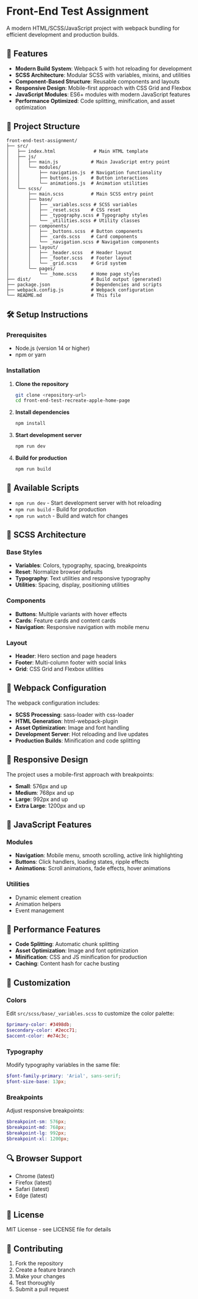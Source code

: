 # Front-End Test Assignment

A modern HTML/SCSS/JavaScript project with webpack bundling for efficient development and production builds.

## 🚀 Features

- **Modern Build System**: Webpack 5 with hot reloading for development
- **SCSS Architecture**: Modular SCSS with variables, mixins, and utilities
- **Component-Based Structure**: Reusable components and layouts
- **Responsive Design**: Mobile-first approach with CSS Grid and Flexbox
- **JavaScript Modules**: ES6+ modules with modern JavaScript features
- **Performance Optimized**: Code splitting, minification, and asset optimization

## 📁 Project Structure

```
front-end-test-assignment/
├── src/
│   ├── index.html              # Main HTML template
│   ├── js/
│   │   ├── main.js            # Main JavaScript entry point
│   │   └── modules/
│   │       ├── navigation.js  # Navigation functionality
│   │       ├── buttons.js     # Button interactions
│   │       └── animations.js  # Animation utilities
│   └── scss/
│       ├── main.scss          # Main SCSS entry point
│       ├── base/
│       │   ├── _variables.scss # SCSS variables
│       │   ├── _reset.scss    # CSS reset
│       │   ├── _typography.scss # Typography styles
│       │   └── _utilities.scss # Utility classes
│       ├── components/
│       │   ├── _buttons.scss  # Button components
│       │   ├── _cards.scss    # Card components
│       │   └── _navigation.scss # Navigation components
│       ├── layout/
│       │   ├── _header.scss   # Header layout
│       │   ├── _footer.scss   # Footer layout
│       │   └── _grid.scss     # Grid system
│       └── pages/
│           └── _home.scss     # Home page styles
├── dist/                      # Build output (generated)
├── package.json               # Dependencies and scripts
├── webpack.config.js          # Webpack configuration
└── README.md                  # This file
```

## 🛠️ Setup Instructions

### Prerequisites

- Node.js (version 14 or higher)
- npm or yarn

### Installation

1. **Clone the repository**
   ```bash
   git clone <repository-url>
   cd front-end-test-recreate-apple-home-page
   ```

2. **Install dependencies**
   ```bash
   npm install
   ```

3. **Start development server**
   ```bash
   npm run dev
   ```

4. **Build for production**
   ```bash
   npm run build
   ```

## 📜 Available Scripts

- `npm run dev` - Start development server with hot reloading
- `npm run build` - Build for production
- `npm run watch` - Build and watch for changes

## 🎨 SCSS Architecture

### Base Styles
- **Variables**: Colors, typography, spacing, breakpoints
- **Reset**: Normalize browser defaults
- **Typography**: Text utilities and responsive typography
- **Utilities**: Spacing, display, positioning utilities

### Components
- **Buttons**: Multiple variants with hover effects
- **Cards**: Feature cards and content cards
- **Navigation**: Responsive navigation with mobile menu

### Layout
- **Header**: Hero section and page headers
- **Footer**: Multi-column footer with social links
- **Grid**: CSS Grid and Flexbox utilities

## 🔧 Webpack Configuration

The webpack configuration includes:

- **SCSS Processing**: sass-loader with css-loader
- **HTML Generation**: html-webpack-plugin
- **Asset Optimization**: Image and font handling
- **Development Server**: Hot reloading and live updates
- **Production Builds**: Minification and code splitting

## 📱 Responsive Design

The project uses a mobile-first approach with breakpoints:

- **Small**: 576px and up
- **Medium**: 768px and up
- **Large**: 992px and up
- **Extra Large**: 1200px and up

## 🎯 JavaScript Features

### Modules
- **Navigation**: Mobile menu, smooth scrolling, active link highlighting
- **Buttons**: Click handlers, loading states, ripple effects
- **Animations**: Scroll animations, fade effects, hover animations

### Utilities
- Dynamic element creation
- Animation helpers
- Event management

## 🚀 Performance Features

- **Code Splitting**: Automatic chunk splitting
- **Asset Optimization**: Image and font optimization
- **Minification**: CSS and JS minification for production
- **Caching**: Content hash for cache busting

## 🎨 Customization

### Colors
Edit `src/scss/base/_variables.scss` to customize the color palette:

```scss
$primary-color: #3498db;
$secondary-color: #2ecc71;
$accent-color: #e74c3c;
```

### Typography
Modify typography variables in the same file:

```scss
$font-family-primary: 'Arial', sans-serif;
$font-size-base: 13px;
```

### Breakpoints
Adjust responsive breakpoints:

```scss
$breakpoint-sm: 576px;
$breakpoint-md: 768px;
$breakpoint-lg: 992px;
$breakpoint-xl: 1200px;
```

## 🔍 Browser Support

- Chrome (latest)
- Firefox (latest)
- Safari (latest)
- Edge (latest)

## 📄 License

MIT License - see LICENSE file for details

## 🤝 Contributing

1. Fork the repository
2. Create a feature branch
3. Make your changes
4. Test thoroughly
5. Submit a pull request